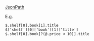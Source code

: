 [JsonPath](https://github.com/json-path/JsonPath)

E.g.
```
$.shelf[0].book[1].title
$['shelf'][0]['book'][1]['title']
$.shelf[0].book[?(@.price < 10)].title

```
